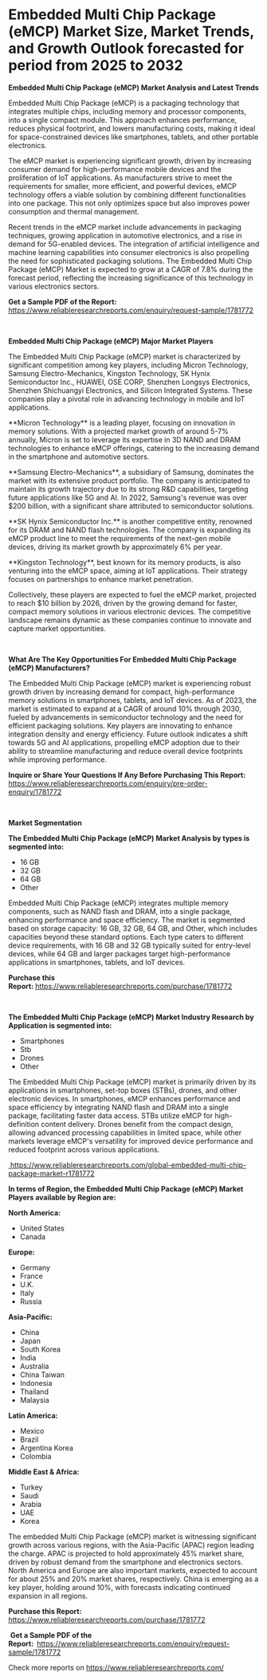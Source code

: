 <p><h1>Embedded Multi Chip Package (eMCP) Market Size, Market Trends, and Growth Outlook forecasted for period from 2025 to 2032</h1></p><p><strong>Embedded Multi Chip Package (eMCP) Market Analysis and Latest Trends</strong></p>
<p><p>Embedded Multi Chip Package (eMCP) is a packaging technology that integrates multiple chips, including memory and processor components, into a single compact module. This approach enhances performance, reduces physical footprint, and lowers manufacturing costs, making it ideal for space-constrained devices like smartphones, tablets, and other portable electronics.</p><p>The eMCP market is experiencing significant growth, driven by increasing consumer demand for high-performance mobile devices and the proliferation of IoT applications. As manufacturers strive to meet the requirements for smaller, more efficient, and powerful devices, eMCP technology offers a viable solution by combining different functionalities into one package. This not only optimizes space but also improves power consumption and thermal management.</p><p>Recent trends in the eMCP market include advancements in packaging techniques, growing application in automotive electronics, and a rise in demand for 5G-enabled devices. The integration of artificial intelligence and machine learning capabilities into consumer electronics is also propelling the need for sophisticated packaging solutions. The Embedded Multi Chip Package (eMCP) Market is expected to grow at a CAGR of 7.8% during the forecast period, reflecting the increasing significance of this technology in various electronics sectors.</p></p>
<p><strong>Get a Sample PDF of the Report:&nbsp;</strong> <a href="https://www.reliableresearchreports.com/enquiry/request-sample/1781772?utm_campaign=2002&utm_medium=2&utm_source=Github&utm_content=ia&utm_term=13022025&utm_id=embedded-multi-chip-package-emcp">https://www.reliableresearchreports.com/enquiry/request-sample/1781772</a></p>
<p>&nbsp;</p>
<p><strong>Embedded Multi Chip Package (eMCP) Major Market Players</strong></p>
<p><p>The Embedded Multi Chip Package (eMCP) market is characterized by significant competition among key players, including Micron Technology, Samsung Electro-Mechanics, Kingston Technology, SK Hynix Semiconductor Inc., HUAWEI, OSE CORP, Shenzhen Longsys Electronics, Shenzhen Shichuangyi Electronics, and Silicon Integrated Systems. These companies play a pivotal role in advancing technology in mobile and IoT applications.</p><p>**Micron Technology** is a leading player, focusing on innovation in memory solutions. With a projected market growth of around 5-7% annually, Micron is set to leverage its expertise in 3D NAND and DRAM technologies to enhance eMCP offerings, catering to the increasing demand in the smartphone and automotive sectors.</p><p>**Samsung Electro-Mechanics**, a subsidiary of Samsung, dominates the market with its extensive product portfolio. The company is anticipated to maintain its growth trajectory due to its strong R&D capabilities, targeting future applications like 5G and AI. In 2022, Samsung's revenue was over $200 billion, with a significant share attributed to semiconductor solutions.</p><p>**SK Hynix Semiconductor Inc.** is another competitive entity, renowned for its DRAM and NAND flash technologies. The company is expanding its eMCP product line to meet the requirements of the next-gen mobile devices, driving its market growth by approximately 6% per year.</p><p>**Kingston Technology**, best known for its memory products, is also venturing into the eMCP space, aiming at IoT applications. Their strategy focuses on partnerships to enhance market penetration.</p><p>Collectively, these players are expected to fuel the eMCP market, projected to reach $10 billion by 2026, driven by the growing demand for faster, compact memory solutions in various electronic devices. The competitive landscape remains dynamic as these companies continue to innovate and capture market opportunities.</p></p>
<p>&nbsp;</p>
<p><strong>What Are The Key Opportunities For Embedded Multi Chip Package (eMCP) Manufacturers?</strong></p>
<p><p>The Embedded Multi Chip Package (eMCP) market is experiencing robust growth driven by increasing demand for compact, high-performance memory solutions in smartphones, tablets, and IoT devices. As of 2023, the market is estimated to expand at a CAGR of around 10% through 2030, fueled by advancements in semiconductor technology and the need for efficient packaging solutions. Key players are innovating to enhance integration density and energy efficiency. Future outlook indicates a shift towards 5G and AI applications, propelling eMCP adoption due to their ability to streamline manufacturing and reduce overall device footprints while improving performance.</p></p>
<p><strong>Inquire or Share Your Questions If Any Before Purchasing This Report:</strong> <a href="https://www.reliableresearchreports.com/enquiry/pre-order-enquiry/1781772?utm_campaign=2002&utm_medium=2&utm_source=Github&utm_content=ia&utm_term=13022025&utm_id=embedded-multi-chip-package-emcp">https://www.reliableresearchreports.com/enquiry/pre-order-enquiry/1781772</a></p>
<p>&nbsp;</p>
<p><strong>Market Segmentation</strong></p>
<p><strong>The Embedded Multi Chip Package (eMCP) Market Analysis by types is segmented into:</strong></p>
<p><ul><li>16 GB</li><li>32 GB</li><li>64 GB</li><li>Other</li></ul></p>
<p><p>Embedded Multi Chip Package (eMCP) integrates multiple memory components, such as NAND flash and DRAM, into a single package, enhancing performance and space efficiency. The market is segmented based on storage capacity: 16 GB, 32 GB, 64 GB, and Other, which includes capacities beyond these standard options. Each type caters to different device requirements, with 16 GB and 32 GB typically suited for entry-level devices, while 64 GB and larger packages target high-performance applications in smartphones, tablets, and IoT devices.</p></p>
<p><strong>Purchase this Report:&nbsp;</strong><a href="https://www.reliableresearchreports.com/purchase/1781772?utm_campaign=2002&utm_medium=2&utm_source=Github&utm_content=ia&utm_term=13022025&utm_id=embedded-multi-chip-package-emcp">https://www.reliableresearchreports.com/purchase/1781772</a></p>
<p>&nbsp;</p>
<p><strong>The Embedded Multi Chip Package (eMCP) Market Industry Research by Application is segmented into:</strong></p>
<p><ul><li>Smartphones</li><li>Stb</li><li>Drones</li><li>Other</li></ul></p>
<p><p>The Embedded Multi Chip Package (eMCP) market is primarily driven by its applications in smartphones, set-top boxes (STBs), drones, and other electronic devices. In smartphones, eMCP enhances performance and space efficiency by integrating NAND flash and DRAM into a single package, facilitating faster data access. STBs utilize eMCP for high-definition content delivery. Drones benefit from the compact design, allowing advanced processing capabilities in limited space, while other markets leverage eMCP's versatility for improved device performance and reduced footprint across various applications.</p></p>
<p><a href="https://www.reliableresearchreports.com/global-embedded-multi-chip-package-market-r1781772?utm_campaign=2002&utm_medium=2&utm_source=Github&utm_content=ia&utm_term=13022025&utm_id=embedded-multi-chip-package-emcp">&nbsp;https://www.reliableresearchreports.com/global-embedded-multi-chip-package-market-r1781772</a></p>
<p><strong>In terms of Region, the Embedded Multi Chip Package (eMCP) Market Players available by Region are:</strong></p>
<p>
    <p> <strong> North America: </strong>
        <ul>
            <li>United States</li>
            <li>Canada</li>
        </ul>
        </p> 
    <p> <strong> Europe: </strong>
        <ul>
            <li>Germany</li>
            <li>France</li>
            <li>U.K.</li>
            <li>Italy</li>
            <li>Russia</li>
        </ul>
        </p> 
    <p> <strong> Asia-Pacific: </strong>
        <ul>
            <li>China</li>
            <li>Japan</li>
            <li>South Korea</li>
            <li>India</li>
            <li>Australia</li>
            <li>China Taiwan</li>
            <li>Indonesia</li>
            <li>Thailand</li>
            <li>Malaysia</li>
        </ul>
        </p> 
    <p> <strong> Latin America: </strong>
        <ul>
            <li>Mexico</li>
            <li>Brazil</li>
            <li>Argentina Korea</li>
            <li>Colombia</li>
        </ul>
        </p> 
    <p> <strong> Middle East & Africa: </strong>
        <ul>
            <li>Turkey</li>
            <li>Saudi</li>
            <li>Arabia</li>
            <li>UAE</li>
            <li>Korea</li>
        </ul>
    </p>
    </p>
<p><p>The embedded Multi Chip Package (eMCP) market is witnessing significant growth across various regions, with the Asia-Pacific (APAC) region leading the charge. APAC is projected to hold approximately 45% market share, driven by robust demand from the smartphone and electronics sectors. North America and Europe are also important markets, expected to account for about 25% and 20% market shares, respectively. China is emerging as a key player, holding around 10%, with forecasts indicating continued expansion in all regions.</p></p>
<p><strong>Purchase this Report: </strong><a href="https://www.reliableresearchreports.com/purchase/1781772?utm_campaign=2002&utm_medium=2&utm_source=Github&utm_content=ia&utm_term=13022025&utm_id=embedded-multi-chip-package-emcp">https://www.reliableresearchreports.com/purchase/1781772</a></p>
<p>&nbsp;<strong>Get a Sample PDF of the Report:&nbsp;&nbsp;</strong><a href="https://www.reliableresearchreports.com/enquiry/request-sample/1781772?utm_campaign=2002&utm_medium=2&utm_source=Github&utm_content=ia&utm_term=13022025&utm_id=embedded-multi-chip-package-emcp">https://www.reliableresearchreports.com/enquiry/request-sample/1781772</a></p>
<p><strong></strong></p>
<p>Check more reports on <a href="https://www.reliableresearchreports.com/?utm_campaign=2002&utm_medium=2&utm_source=Github&utm_content=ia&utm_term=13022025&utm_id=embedded-multi-chip-package-emcp">https://www.reliableresearchreports.com/</a></p>